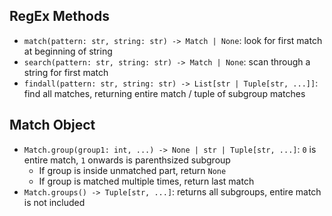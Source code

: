 ## RegEx Methods

- `match(pattern: str, string: str) -> Match | None`: look for first match at beginning of string
- `search(pattern: str, string: str) -> Match | None`: scan through a string for first match
- `findall(pattern: str, string: str) -> List[str | Tuple[str, ...]]`: find all matches, returning entire match / tuple of subgroup matches

## Match Object
- `Match.group(group1: int, ...) -> None | str | Tuple[str, ...]`: `0` is entire match, `1` onwards is parenthsized subgroup
	- If group is inside unmatched part, return `None`
	- If group is matched multiple times, return last match
- `Match.groups() -> Tuple[str, ...]`: returns all subgroups, entire match is not included